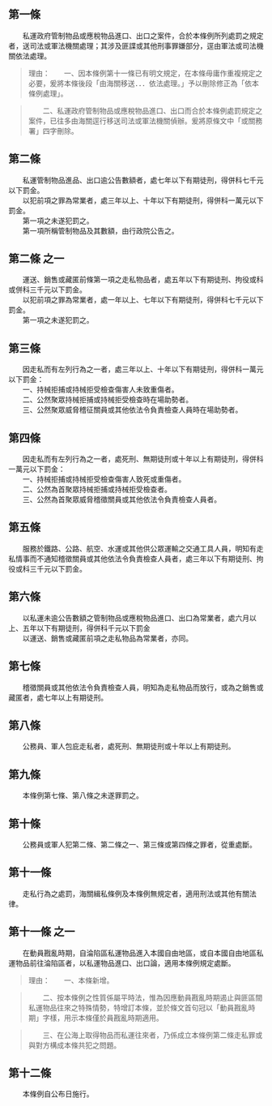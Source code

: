 第一條 
-------
　　私運政府管制物品或應稅物品進口、出口之案件，合於本條例所列處罰之規定者，送司法或軍法機關處理；其涉及匪諜或其他刑事罪嫌部分，逕由軍法或司法機關依法處理。  
> 理由：　　一、因本條例第十一條已有明文規定，在本條毋庸作重複規定之必要，爰將本條後段「由海關移送．．．依法處理。」予以刪除修正為「依本條例處理」。

> 　　二、私運政府管制物品或應稅物品進口、出口而合於本條例處罰規定之案件，已往多由海關逕行移送司法或軍法機關偵辦。爰將原條文中「或關務署」四字刪除。



第二條 
-------
　　私運管制物品進品、出口逾公告數額者，處七年以下有期徒刑，得併科七千元以下罰金。  
　　以犯前項之罪為常業者，處三年以上、十年以下有期徒刑，得併科一萬元以下罰金。  
　　第一項之未遂犯罰之。  
　　第一項所稱管制物品及其數額，由行政院公告之。  


第二條 之一 
------------
　　運送、銷售或藏匿前條第一項之走私物品者，處五年以下有期徒刑、拘役或科或併科三千元以下罰金。  
　　以犯前項之罪為常業者，處一年以上、七年以下有期徒刑，得併科七千元以下罰金。  
　　第一項之未遂犯罰之。  


第三條 
-------
　　因走私而有左列行為之一者，處三年以上、十年以下有期徒刑，得併科一萬元以下罰金：  
　　一、持械拒捕或持械拒受檢查傷害人未致重傷者。  
　　二、公然聚眾持械拒捕或持械拒受檢查時在場助勢者。  
　　三、公然聚眾威脅稽征關員或其他依法令負責檢查人員時在場助勢者。  


第四條 
-------
　　因走私而有左列行為之一者，處死刑、無期徒刑或十年以上有期徒刑，得併科一萬元以下罰金：  
　　一、持械拒捕或持械拒受檢查傷害人致死或重傷者。  
　　二、公然為首聚眾持械拒捕或持械拒受檢查者。  
　　三、公然為首聚眾威脅稽徵關員或其他依法令負責檢查人員者。  


第五條 
-------
　　服務於鐵路、公路、航空、水運或其他供公眾運輸之交通工具人員，明知有走私情事而不通知稽徵關員或其他依法令負責檢查人員者，處三年以下有期徒刑、拘役或科三千元以下罰金。  


第六條 
-------
　　以私運未逾公告數額之管制物品或應稅物品進口、出口為常業者，處六月以上、五年以下有期徒刑，得併科千元以下罰金  
　　以運送、銷售或藏匿前項之走私物品為常業者，亦同。  


第七條 
-------
　　稽徵關員或其他依法令負責檢查人員，明知為走私物品而放行，或為之銷售或藏匿者，處七年以上有期徒刑。  


第八條 
-------
　　公務員、軍人包庇走私者，處死刑、無期徒刑或十年以上有期徒刑。  


第九條 
-------
　　本條例第七條、第八條之未遂罪罰之。  


第十條 
-------
　　公務員或軍人犯第二條、第二條之一、第三條或第四條之罪者，從重處斷。  


第十一條 
---------
　　走私行為之處罰，海關緝私條例及本條例無規定者，適用刑法或其他有關法律。  


第十一條 之一 
--------------
　　在動員戡亂時期，自淪陷區私運物品進入本國自由地區，或自本國自由地區私運物品前往淪陷區者，以私運物品進口、出口論，適用本條例規定處斷。  
> 理由：　　一、本條新增。

> 　　二、按本條例之性質係屬平時法，惟為因應動員戡亂時期遏止與匪區間私運物品往來之特殊情勢，特增訂本條，並於條文首句冠以「動員戡亂時期」字樣，用示本條僅於員戡亂時期適用。

> 　　三、在公海上取得物品而私運往來者，乃係成立本條例第二條走私罪或與對方構成本條共犯之問題。



第十二條 
---------
　　本條例自公布日施行。